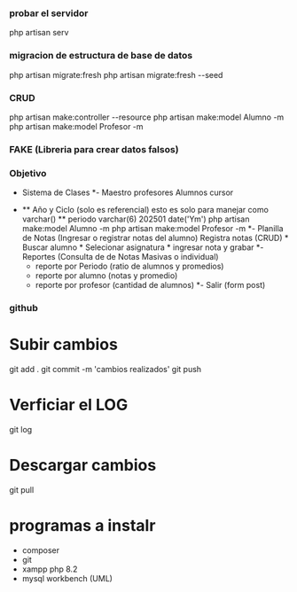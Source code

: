 ### probar el servidor
php artisan serv


### migracion de estructura de base de datos
php artisan migrate:fresh
php artisan migrate:fresh --seed

### CRUD
php artisan make:controller --resource
php artisan make:model Alumno -m
php artisan make:model Profesor -m

### FAKE (Libreria para crear datos falsos)

### Objetivo
- Sistema de Clases
*- Maestro 
    profesores
    Alumnos
    cursor
    
*   ** Año y Ciclo (solo es referencial) esto es solo para manejar como varchar()
    ** periodo varchar(6) 202501    date('Ym')
    php artisan make:model Alumno -m
    php artisan make:model Profesor -m
*- Planilla de Notas (Ingresar o registrar notas del alumno)
    Registra notas (CRUD)
        * Buscar alumno
        * Selecionar asignatura
        * ingresar nota y grabar
*- Reportes (Consulta de de Notas Masivas o individual)
    * reporte por Periodo (ratio de alumnos y promedios)
    * reporte por alumno (notas y promedio)
    * reporte por profesor (cantidad de alumnos)
*- Salir (form post)


### github
# Subir cambios
git add .
git commit -m 'cambios realizados'
git push

# Verficiar el LOG 
git log

# Descargar cambios
git pull


# programas a instalr
* composer
* git
* xampp php 8.2
* mysql workbench (UML)





